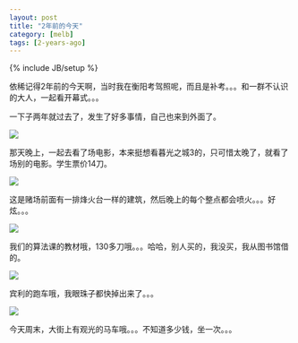 ```yaml
---
layout: post
title: "2年前的今天"
category: [melb]
tags: [2-years-ago]
---
```

{% include JB/setup %}

依稀记得2年前的今天啊，当时我在衡阳考驾照呢，而且是补考。。。和一群不认识的大人，一起看开幕式。。。

一下子两年就过去了，发生了好多事情，自己也来到外面了。

![](https://lh5.googleusercontent.com/-JsXZAdB6dEw/T3l4BgK5f7I/AAAAAAAAAPU/jdhfBnQWisA/s400/02082010066.jpg)

那天晚上，一起去看了场电影，本来挺想看暮光之城3的，只可惜太晚了，就看了场别的电影。学生票价14刀。

![](https://lh4.googleusercontent.com/-R69RJxv_MZY/T3l4Bx7zaBI/AAAAAAAAAPc/c4vcoDLPunE/s400/02082010068.jpg)

这是赌场前面有一排烽火台一样的建筑，然后晚上的每个整点都会喷火。。。好炫。。。

![](https://lh3.googleusercontent.com/-ok0AND-Qoro/T3l4B5f-6kI/AAAAAAAAAPY/-HwwyhPvmyE/s400/04082010071.jpg)

我们的算法课的教材哦，130多刀哦。。。哈哈，别人买的，我没买，我从图书馆借的。

![](https://lh6.googleusercontent.com/-e9awUX9Igsg/T3l4DY83NCI/AAAAAAAAAPo/bBEmrbZoUns/s400/08082010082.jpg)

宾利的跑车哦，我眼珠子都快掉出来了。。。

![](https://lh5.googleusercontent.com/-4kyLRgUie-g/T3l4G-7454I/AAAAAAAAAQI/OEHumHc9vzI/s400/08082010083.jpg)

今天周末，大街上有观光的马车哦。。。不知道多少钱，坐一次。。。
